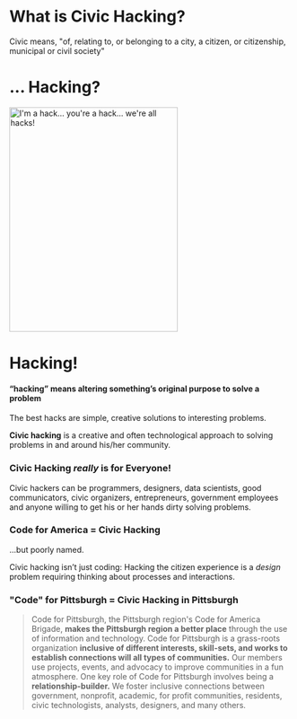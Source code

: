 # What is Civic Hacking?

Civic means, "of, relating to, or belonging to a city, a citizen, or citizenship, municipal or civil society"


# ... Hacking?

 <img src="https://github.com/melynnduh/CivicHackingIsForEveryone/blob/master/images/hack.PNG" alt="I'm a hack... you're a hack... we're all hacks!" style="width:300px;height:400px;"> 


# Hacking!

#### “hacking” means altering something’s original purpose to solve a problem

The best hacks are simple, creative solutions to interesting problems.

**Civic hacking** is a creative and often technological approach to solving problems in and around his/her community.


### Civic Hacking *really* is for Everyone!

Civic hackers can be programmers, designers, data scientists, good communicators, civic organizers, entrepreneurs, government employees and anyone willing to get his or her hands dirty solving problems. 


### Code for America = Civic Hacking

...but poorly named. 

Civic hacking isn’t just coding: Hacking the citizen experience is a *design* problem requiring thinking about processes and interactions.


### "Code" for Pittsburgh = Civic Hacking in Pittsburgh

> Code for Pittsburgh, the Pittsburgh region's Code for America Brigade, **makes the Pittsburgh region a better place** through the use of information and technology. Code for Pittsburgh is a grass-roots organization **inclusive of different interests, skill-sets, and works to establish connections will all types of communities.** Our members use projects, events, and advocacy to improve communities in a fun atmosphere. One key role of Code for Pittsburgh involves being a **relationship-builder.** We foster inclusive connections between government, nonprofit, academic, for profit communities, residents, civic technologists, analysts, designers, and many others.
